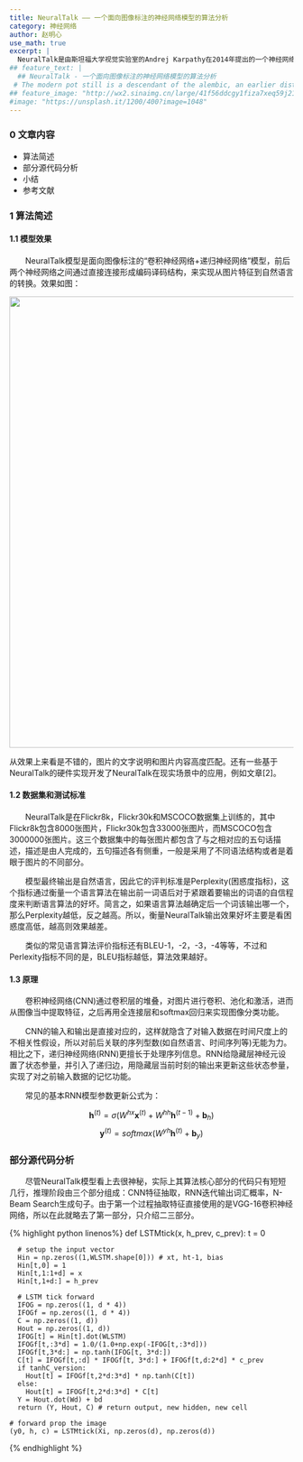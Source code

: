 ```yaml
---
title: NeuralTalk —— 一个面向图像标注的神经网络模型的算法分析
category: 神经网络
author: 赵明心
use_math: true
excerpt: |
  NeuralTalk是由斯坦福大学视觉实验室的Andrej Karpathy在2014年提出的一个神经网络模型，主要是面向图像标注任务，作用是输入一幅图像，模型输出一句对该图像的自然语言描述。这是一个典型的同时也是比较早期的“Encoder+Decoder”混合结构神经网络，对于理解之后更复杂的混合网络很有意义。
## feature_text: |
  ## NeuralTalk - 一个面向图像标注的神经网络模型的算法分析
 # The modern pot still is a descendant of the alembic, an earlier distillation device
## feature_image: "http://wx2.sinaimg.cn/large/41f56ddcgy1fiza7xeq59j21gh0paahk.jpg"
#image: "https://unsplash.it/1200/400?image=1048"
---
```


### 0 文章内容
- 算法简述
- 部分源代码分析
- 小结
- 参考文献

### 1 算法简述
#### 1.1 模型效果
　　NeuralTalk模型是面向图像标注的“卷积神经网络+递归神经网络”模型，前后两个神经网络之间通过直接连接形成编码译码结构，来实现从图片特征到自然语言的转换。效果如图：

<center>
<img src="http://wx3.sinaimg.cn/large/41f56ddcly1fizay53m0rj21jo0v4wrh.jpg" width="800px">
</center>

从效果上来看是不错的，图片的文字说明和图片内容高度匹配。还有一些基于NeuralTalk的硬件实现开发了NeuralTalk在现实场景中的应用，例如文章[2]。

#### 1.2 数据集和测试标准 
　　NeuralTalk是在Flickr8k，Flickr30k和MSCOCO数据集上训练的，其中Flickr8k包含8000张图片，Flickr30k包含33000张图片，而MSCOCO包含3000000张图片。这三个数据集中的每张图片都包含了与之相对应的五句话描述，描述是由人完成的，五句描述各有侧重，一般是采用了不同语法结构或者是着眼于图片的不同部分。

　　模型最终输出是自然语言，因此它的评判标准是Perplexity(困惑度指标)，这个指标通过衡量一个语言算法在输出前一词语后对于紧跟着要输出的词语的自信程度来判断语言算法的好坏。简言之，如果语言算法越确定后一个词该输出哪一个，那么Perplexity越低，反之越高。所以，衡量NeuralTalk输出效果好坏主要是看困惑度高低，越高则效果越差。

　　类似的常见语言算法评价指标还有BLEU-1，-2，-3，-4等等，不过和Perlexity指标不同的是，BLEU指标越低，算法效果越好。

#### 1.3 原理
　　卷积神经网络(CNN)通过卷积层的堆叠，对图片进行卷积、池化和激活，进而从图像当中提取特征，之后再用全连接层和softmax回归来实现图像分类功能。

　　CNN的输入和输出是直接对应的，这样就隐含了对输入数据在时间尺度上的不相关性假设，所以对前后关联的序列型数(如自然语言、时间序列等)无能为力。相比之下，递归神经网络(RNN)更擅长于处理序列信息。RNN给隐藏层神经元设置了状态参量，并引入了递归边，用隐藏层当前时刻的输出来更新这些状态参量，实现了对之前输入数据的记忆功能。

　　常见的基本RNN模型参数更新公式为：

$$\boldsymbol{h}^{(t)}=\sigma(W^{hx}\boldsymbol{x}^{(t)}+W^{hh}\boldsymbol{h}^{(t-1)}+\boldsymbol{b}_{h})$$
$$\boldsymbol{y}^{(t)}=softmax(W^{yh}\boldsymbol{h}^{(t)}+\boldsymbol{b}_{y})$$


### 部分源代码分析

　　尽管NeuralTalk模型看上去很神秘，实际上其算法核心部分的代码只有短短几行，推理阶段由三个部分组成：CNN特征抽取，RNN迭代输出词汇概率，N-Beam Search生成句子。由于第一个过程抽取特征直接使用的是VGG-16卷积神经网络，所以在此就略去了第一部分，只介绍二三部分。

{% highlight python linenos%}
def LSTMtick(x, h_prev, c_prev):
      t = 0

      # setup the input vector
      Hin = np.zeros((1,WLSTM.shape[0])) # xt, ht-1, bias
      Hin[t,0] = 1
      Hin[t,1:1+d] = x
      Hin[t,1+d:] = h_prev

      # LSTM tick forward
      IFOG = np.zeros((1, d * 4))
      IFOGf = np.zeros((1, d * 4))
      C = np.zeros((1, d))
      Hout = np.zeros((1, d))
      IFOG[t] = Hin[t].dot(WLSTM)
      IFOGf[t,:3*d] = 1.0/(1.0+np.exp(-IFOG[t,:3*d]))
      IFOGf[t,3*d:] = np.tanh(IFOG[t, 3*d:])
      C[t] = IFOGf[t,:d] * IFOGf[t, 3*d:] + IFOGf[t,d:2*d] * c_prev
      if tanhC_version:
        Hout[t] = IFOGf[t,2*d:3*d] * np.tanh(C[t])
      else:
        Hout[t] = IFOGf[t,2*d:3*d] * C[t]
      Y = Hout.dot(Wd) + bd
      return (Y, Hout, C) # return output, new hidden, new cell

    # forward prop the image
    (y0, h, c) = LSTMtick(Xi, np.zeros(d), np.zeros(d))
{% endhighlight %}